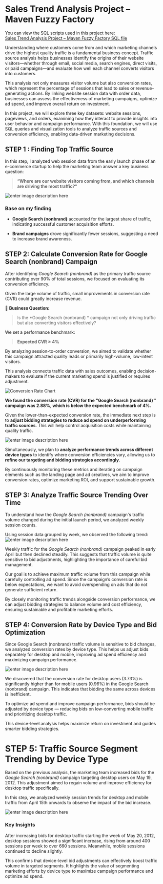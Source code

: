 # Sales Trend Analysis Project  – Maven Fuzzy Factory

You can view the SQL scripts used in this project here:  
[Sales Trend Analysis Project – Maven Fuzzy Factory SQL file](https://github.com/SethSterlin/Sales-Trend-Analysis-Project-Maven-Fuzzy-Factory/blob/main/Sales%20Trend%20Analysis%20Project%20%20%E2%80%93%20Maven%20Fuzzy%20Factory.sql)

Understanding where customers come from and which marketing channels drive the highest quality traffic is a fundamental business concept. Traffic source analysis helps businesses identify the origins of their website visitors—whether through email, social media, search engines, direct visits, or paid campaigns—and evaluate how well each channel converts visitors into customers.

This analysis not only measures visitor volume but also conversion rates, which represent the percentage of sessions that lead to sales or revenue-generating actions. By linking website session data with order data, businesses can assess the effectiveness of marketing campaigns, optimize ad spend, and improve overall return on investment.

In this project, we will explore three key datasets: website sessions, pageviews, and orders, examining how they interact to provide insights into user behavior and campaign performance. With this foundation, we will use SQL queries and visualization tools to analyze traffic sources and conversion efficiency, enabling data-driven marketing decisions.

## STEP 1 : Finding Top Traffic Source

In this step, I analyzed web session data from the early launch phase of an e-commerce startup to help the marketing team answer a key business question:

> **“Where are our website visitors coming from, and which channels are driving the most traffic?”**

![enter image description here](https://github.com/SethSterlin/Sales-Trend-Analysis-Project-Maven-Fuzzy-Factory/blob/main/screenshot20250706134243.png?raw=true)

### Base on my finding
- **Google Search (nonbrand)** accounted for the largest share of traffic, indicating successful customer acquisition efforts.
    
-   **Brand campaigns** drove significantly fewer sessions, suggesting a need to increase brand awareness.


## STEP 2: Calculate Conversion Rate for Google Search (nonbrand) Campaign

After identifying *Google Search (nonbrand)* as the primary traffic source contributing over 90% of total sessions, we focused on evaluating its conversion efficiency.

Given the large volume of traffic, small improvements in conversion rate (CVR) could greatly increase revenue.

🎯 **Business Question:**  
> Is the *Google Search (nonbrand) * campaign not only driving traffic but also converting visitors effectively?

We set a performance benchmark:  
> **Expected CVR ≥ 4%**

By analyzing session-to-order conversion, we aimed to validate whether this campaign attracted quality leads or primarily high-volume, low-intent visitors.

This analysis connects traffic data with sales outcomes, enabling decision-makers to evaluate if the current marketing spend is justified or requires adjustment.

![Conversion Rate Chart](https://github.com/SethSterlin/Sales-Trend-Analysis-Project-Maven-Fuzzy-Factory/blob/main/screenshot20250706140547.png?raw=true)

**We found the conversion rate (CVR) for the "Google Search (nonbrand) " campaign was 2.88%, which is below the expected benchmark of 4%.**

Given the lower-than-expected conversion rate, the immediate next step is to **adjust bidding strategies to reduce ad spend on underperforming traffic sources**. This will help control acquisition costs while maintaining quality traffic.

![enter image description here](https://github.com/SethSterlin/Sales-Trend-Analysis-Project-Maven-Fuzzy-Factory/blob/main/screenshot20250706143324.png?raw=true)

Simultaneously, we plan to **analyze performance trends across different device types** to identify where conversion efficiencies vary, allowing us to **refine our targeting and bidding strategies accordingly**.

By continuously monitoring these metrics and iterating on campaign elements such as the landing page and ad creatives, we aim to improve conversion rates, optimize marketing ROI, and support sustainable growth.


## STEP 3: Analyze Traffic Source Trending Over Time

To understand how the _Google Search (nonbrand)_ campaign's traffic volume changed during the initial launch period, we analyzed weekly session counts.

Using session data grouped by week, we observed the following trend:
![enter image description here](https://github.com/SethSterlin/Sales-Trend-Analysis-Project-Maven-Fuzzy-Factory/blob/main/screenshot20250706144456.png?raw=true)

Weekly traffic for the _Google Search (nonbrand)_ campaign peaked in early April but then declined steadily. This suggests that traffic volume is quite sensitive to bid adjustments, highlighting the importance of careful bid management.

Our goal is to achieve maximum traffic volume from this campaign while carefully controlling ad spend. Since the campaign’s conversion rate is below expectations, we want to avoid overspending on ads that do not generate sufficient return.

By closely monitoring traffic trends alongside conversion performance, we can adjust bidding strategies to balance volume and cost efficiency, ensuring sustainable and profitable marketing efforts.

## STEP 4: Conversion Rate by Device Type and Bid Optimization
Since Google Search (nonbrand) traffic volume is sensitive to bid changes, we analyzed conversion rates by device type. This helps us adjust bids separately for desktop and mobile, improving ad spend efficiency and maximizing campaign performance.

![enter image description here](https://github.com/SethSterlin/Sales-Trend-Analysis-Project-Maven-Fuzzy-Factory/blob/main/screenshot20250706145453.png?raw=true)

We discovered that the conversion rate for desktop users (3.73%) is significantly higher than for mobile users (0.96%) in the Google Search (nonbrand) campaign. This indicates that bidding the same across devices is inefficient.

To optimize ad spend and improve campaign performance, bids should be adjusted by device type — reducing bids on low-converting mobile traffic and prioritizing desktop traffic.

This device-level analysis helps maximize return on investment and guides smarter bidding strategies.

# STEP 5: Traffic Source Segment Trending by Device Type


Based on the previous analysis, the marketing team increased bids for the _Google Search (nonbrand)_ campaign targeting desktop users on May 19, 2012. This adjustment aimed to regain volume and improve efficiency for desktop traffic specifically.

In this step, we analyzed weekly session trends for desktop and mobile traffic from April 15th onwards to observe the impact of the bid increase.

![enter image description here](https://github.com/SethSterlin/Sales-Trend-Analysis-Project-Maven-Fuzzy-Factory/blob/main/screenshot20250706151022.png?raw=true)
### Key Insights

After increasing bids for desktop traffic starting the week of May 20, 2012, desktop sessions showed a significant increase, rising from around 400 sessions per week to over 660 sessions. Meanwhile, mobile sessions continued to decline slightly.

This confirms that device-level bid adjustments can effectively boost traffic volume in targeted segments. It highlights the value of segmenting marketing efforts by device type to maximize campaign performance and optimize ad spend.
